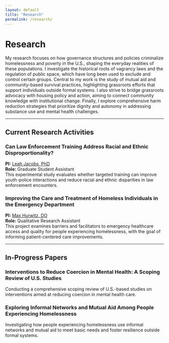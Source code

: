 ```yaml
---
layout: default
title: "Research"
permalink: /research/
---
```

# Research

My research focuses on how governance structures and policies criminalize homelessness and poverty in the U.S., shaping the everyday realities of these populations. I investigate the historical roots of vagrancy laws and the regulation of public space, which have long been used to exclude and control certain groups. Central to my work is the study of mutual aid and community-based survival practices, highlighting grassroots efforts that support individuals outside formal systems. I also strive to bridge grassroots advocacy with housing policy and action, aiming to connect community knowledge with institutional change. Finally, I explore comprehensive harm reduction strategies that prioritize dignity and autonomy in addressing substance use and mental health challenges.

---

## Current Research Activities

### Can Law Enforcement Training Address Racial and Ethnic Disproportionality?  
**PI:** [Leah Jacobs, PhD](https://www.socialwork.pitt.edu/people/leah-jacobs)  
**Role:** Graduate Student Assistant  
This experimental study evaluates whether targeted training can improve youth-police interactions and reduce racial and ethnic disparities in law enforcement encounters.

### Improving the Care and Treatment of Homeless Individuals in the Emergency Department  
**PI:** [Max Hurwitz, DO](https://www.rehabmedicine.pitt.edu/people/ant-103)  
**Role:** Qualitative Research Assistant  
This project examines barriers and facilitators to emergency healthcare access and quality for people experiencing homelessness, with the goal of informing patient-centered care improvements.

---

## In-Progress Papers

### Interventions to Reduce Coercion in Mental Health: A Scoping Review of U.S. Studies  
Conducting a comprehensive scoping review of U.S.-based studies on interventions aimed at reducing coercion in mental health care.

### Exploring Informal Networks and Mutual Aid Among People Experiencing Homelessness  
Investigating how people experiencing homelessness use informal networks and mutual aid to meet basic needs and foster resilience outside formal systems.
